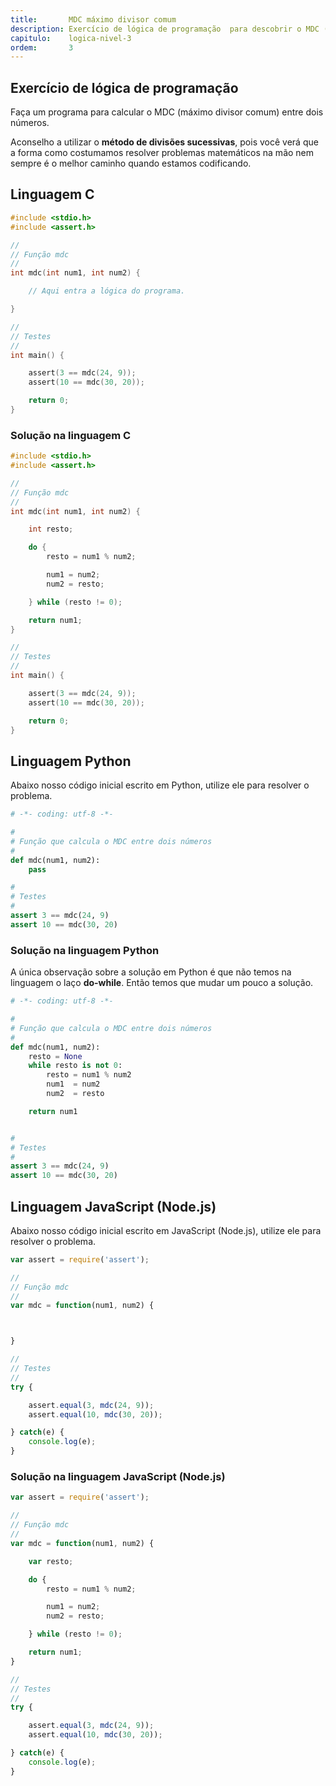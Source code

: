 ```yaml
---
title:       MDC máximo divisor comum
description: Exercício de lógica de programação  para descobrir o MDC (máximo divisor comum).
capitulo:    logica-nivel-3
ordem:       3
---
```



Exercício de lógica de programação
---

Faça um programa para calcular o MDC (máximo divisor comum) entre dois números.

Aconselho a utilizar o __método de divisões sucessivas__, pois você verá que a forma como costumamos resolver problemas
matemáticos na mão nem sempre é o melhor caminho quando estamos codificando.



Linguagem C
---

```c
#include <stdio.h>
#include <assert.h>

//
// Função mdc
//
int mdc(int num1, int num2) {

    // Aqui entra a lógica do programa.

}

//
// Testes
//
int main() {

    assert(3 == mdc(24, 9));
    assert(10 == mdc(30, 20));

    return 0;
}
```


### Solução na linguagem C

```c
#include <stdio.h>
#include <assert.h>

//
// Função mdc
//
int mdc(int num1, int num2) {

    int resto;

    do {
        resto = num1 % num2;

        num1 = num2;
        num2 = resto;

    } while (resto != 0);

    return num1;
}

//
// Testes
//
int main() {

    assert(3 == mdc(24, 9));
    assert(10 == mdc(30, 20));

    return 0;
}
```



Linguagem Python
---

Abaixo nosso código inicial escrito em Python, utilize ele para resolver o problema.

```python
# -*- coding: utf-8 -*-

#
# Função que calcula o MDC entre dois números
#
def mdc(num1, num2):
    pass

#
# Testes
#
assert 3 == mdc(24, 9)
assert 10 == mdc(30, 20)
```


### Solução na linguagem Python

A única observação sobre a solução em Python é que não temos na linguagem o laço __do-while__. Então temos que mudar
um pouco a solução.

```python
# -*- coding: utf-8 -*-

#
# Função que calcula o MDC entre dois números
#
def mdc(num1, num2):
    resto = None
    while resto is not 0:
        resto = num1 % num2
        num1  = num2
        num2  = resto

    return num1


#
# Testes
#
assert 3 == mdc(24, 9)
assert 10 == mdc(30, 20)
```



Linguagem JavaScript (Node.js)
---

Abaixo nosso código inicial escrito em JavaScript (Node.js), utilize ele para resolver o problema.


```javascript
var assert = require('assert');

//
// Função mdc
//
var mdc = function(num1, num2) {



}

//
// Testes
//
try {

    assert.equal(3, mdc(24, 9));
    assert.equal(10, mdc(30, 20));

} catch(e) {
    console.log(e);
}
```


### Solução na linguagem JavaScript (Node.js)


```javascript
var assert = require('assert');

//
// Função mdc
//
var mdc = function(num1, num2) {

    var resto;

    do {
        resto = num1 % num2;

        num1 = num2;
        num2 = resto;

    } while (resto != 0);

    return num1;
}

//
// Testes
//
try {

    assert.equal(3, mdc(24, 9));
    assert.equal(10, mdc(30, 20));

} catch(e) {
    console.log(e);
}
```


